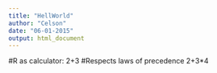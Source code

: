```yaml
---
title: "HellWorld"
author: "Celson"
date: "06-01-2015"
output: html_document
---
```


#R as calculator:
2+3
#Respects laws of precedence
2+3*4
